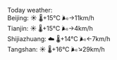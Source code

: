 Today weather:  
Beijing: ☀️   🌡️+15°C 🌬️→11km/h  
Tianjin: ☀️   🌡️+15°C 🌬️→4km/h  
Shijiazhuang: ☁️   🌡️+14°C 🌬️←7km/h  
Tangshan: ☀️   🌡️+16°C 🌬️↘29km/h  
